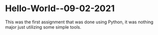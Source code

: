# Hello-World--09-02-2021
This was the first assignment that was done using Python, it was nothing major just utilizing some simple tools.
